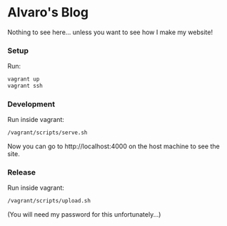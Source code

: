# Alvaro's Blog

Nothing to see here... unless you want to see how I make my website!

### Setup
Run: 

```bash
vagrant up
vagrant ssh
```

### Development

Run inside vagrant:

```bash
/vagrant/scripts/serve.sh
```

Now you can go to http://localhost:4000 on the host machine to see the site.

### Release
Run inside vagrant:

```bash
/vagrant/scripts/upload.sh
```

(You will need my password for this unfortunately...)
